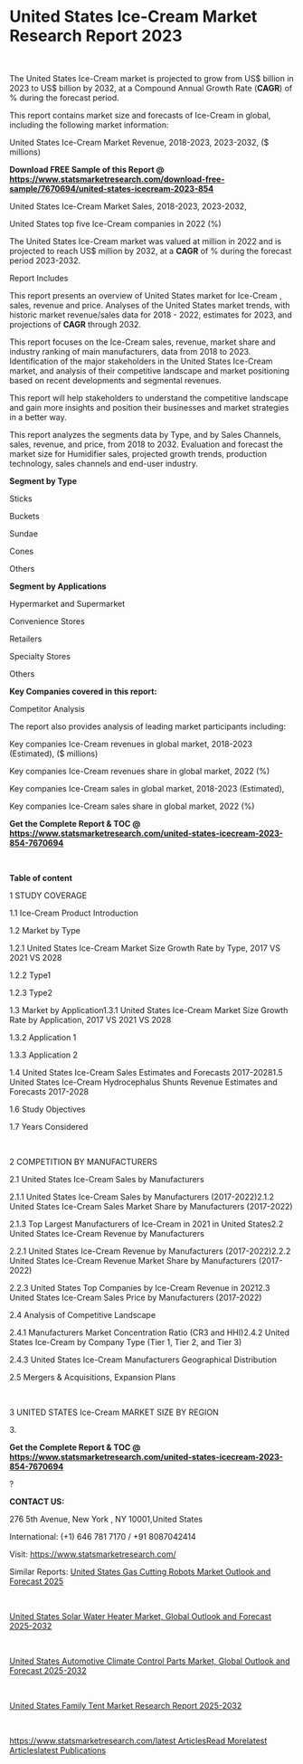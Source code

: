 <h1>United States Ice-Cream Market Research Report 2023</h1><br/><p>The United States Ice-Cream market is projected to grow from US$ billion in 2023 to US$ billion by 2032, at a Compound Annual Growth Rate (<strong>CAGR</strong>) of % during the forecast period.</p>
 
 
 
 <p>This report contains market size and forecasts of Ice-Cream in global, including the following market information:</p>
 
 
 
 <p>United States Ice-Cream Market Revenue, 2018-2023, 2023-2032, ($ millions)</p>
 
 
 
 <p><strong>Download FREE Sample of this Report @ <a href="https://www.statsmarketresearch.com/download-free-sample/7670694/united-states-icecream-2023-854">https://www.statsmarketresearch.com/download-free-sample/7670694/united-states-icecream-2023-854</a></strong></p>
 
 
 
 <p>United States Ice-Cream Market Sales, 2018-2023, 2023-2032,</p>
 
 
 
 <p>United States top five Ice-Cream companies in 2022 (%)</p>
 
 
 
 <p>The United States Ice-Cream market was valued at million in 2022 and is projected to reach US$ million by 2032, at a <strong>CAGR</strong> of % during the forecast period 2023-2032.</p>
 
 
 
 <p>Report Includes</p>
 
 
 
 <p>This report presents an overview of United States market for Ice-Cream , sales, revenue and price. Analyses of the United States market trends, with historic market revenue/sales data for 2018 - 2022, estimates for 2023, and projections of <strong>CAGR</strong> through 2032.</p>
 
 
 
 <p>This report focuses on the Ice-Cream sales, revenue, market share and industry ranking of main manufacturers, data from 2018 to 2023. Identification of the major stakeholders in the United States Ice-Cream market, and analysis of their competitive landscape and market positioning based on recent developments and segmental revenues.</p>
 
 
 
 <p>This report will help stakeholders to understand the competitive landscape and gain more insights and position their businesses and market strategies in a better way.</p>
 
 
 
 <p>This report analyzes the segments data by Type, and by Sales Channels, sales, revenue, and price, from 2018 to 2032. Evaluation and forecast the market size for Humidifier sales, projected growth trends, production technology, sales channels and end-user industry.</p>
 
 
 
 <p><strong>Segment by Type</strong></p>
 
 
 
 <p>Sticks</p>
 
 
 
 <p>Buckets</p>
 
 
 
 <p>Sundae</p>
 
 
 
 <p>Cones</p>
 
 
 
 <p>Others</p>
 
 
 
 <p><strong>Segment <strong><strong>by Applications</strong></strong></strong></p>
 
 
 
 <p>Hypermarket and Supermarket</p>
 
 
 
 <p>Convenience Stores</p>
 
 
 
 <p>Retailers</p>
 
 
 
 <p>Specialty Stores</p>
 
 
 
 <p>Others</p>
 
 
 
 <p><strong>Key Companies covered in this report:</strong></p>
 
 
 
 <p>Competitor Analysis</p>
 
 
 
 <p>The report also provides analysis of leading market participants including:</p>
 
 
 
 <p>Key companies Ice-Cream revenues in global market, 2018-2023 (Estimated), ($ millions)</p>
 
 
 
 <p>Key companies Ice-Cream revenues share in global market, 2022 (%)</p>
 
 
 
 <p>Key companies Ice-Cream sales in global market, 2018-2023 (Estimated),</p>
 
 
 
 <p>Key companies Ice-Cream sales share in global market, 2022 (%)</p>
 
 
 
 <div><b>Get the Complete Report & TOC @ <a href="https://www.statsmarketresearch.com/united-states-icecream-2023-854-7670694">https://www.statsmarketresearch.com/united-states-icecream-2023-854-7670694</a></b></div>
 
 
 
 <p><br />
 
 <b>Table of content</b></p>
 
 
 
 <p>1 STUDY COVERAGE<br />
 
 1.1 Ice-Cream Product Introduction<br />
 
 1.2 Market by Type<br />
 
 1.2.1 United States Ice-Cream Market Size Growth Rate by Type, 2017 VS 2021 VS 2028<br />
 
 1.2.2 Type1<br />
 
 1.2.3 Type2<br />
 
 1.3 Market by Application1.3.1 United States Ice-Cream Market Size Growth Rate by Application, 2017 VS 2021 VS 2028<br />
 
 1.3.2 Application 1<br />
 
 1.3.3 Application 2<br />
 
 1.4 United States Ice-Cream Sales Estimates and Forecasts 2017-20281.5 United States Ice-Cream Hydrocephalus Shunts Revenue Estimates and Forecasts 2017-2028<br />
 
 1.6 Study Objectives<br />
 
 1.7 Years Considered<br />
 
 <br />
 
 2 COMPETITION BY MANUFACTURERS<br />
 
 2.1 United States Ice-Cream Sales by Manufacturers<br />
 
 2.1.1 United States Ice-Cream Sales by Manufacturers (2017-2022)2.1.2 United States Ice-Cream Sales Market Share by Manufacturers (2017-2022)<br />
 
 2.1.3 Top Largest Manufacturers of Ice-Cream in 2021 in United States2.2 United States Ice-Cream Revenue by Manufacturers<br />
 
 2.2.1 United States Ice-Cream Revenue by Manufacturers (2017-2022)2.2.2 United States Ice-Cream Revenue Market Share by Manufacturers (2017-2022)<br />
 
 2.2.3 United States Top Companies by Ice-Cream Revenue in 20212.3 United States Ice-Cream Sales Price by Manufacturers (2017-2022)<br />
 
 2.4 Analysis of Competitive Landscape<br />
 
 2.4.1 Manufacturers Market Concentration Ratio (CR3 and HHI)2.4.2 United States Ice-Cream by Company Type (Tier 1, Tier 2, and Tier 3)<br />
 
 2.4.3 United States Ice-Cream Manufacturers Geographical Distribution<br />
 
 2.5 Mergers & Acquisitions, Expansion Plans<br />
 
 <br />
 
 3 UNITED STATES Ice-Cream MARKET SIZE BY REGION<br />
 
 3.</p>
 
 
 
 <div><b>Get the Complete Report & TOC @ <a href="https://www.statsmarketresearch.com/united-states-icecream-2023-854-7670694">https://www.statsmarketresearch.com/united-states-icecream-2023-854-7670694</a></b></div>
 
 
 
 <p>? </p>
 
 
 
 <p><b>CONTACT US:</b><br />
 
 276 5th Avenue, New York , NY 10001,United States<br />
 
 International: (+1) 646 781 7170 / +91 8087042414<br />
 
 Visit: <a href="https://www.statsmarketresearch.com/">https://www.statsmarketresearch.com/</a><br />
 
 Similar Reports: <a href="https://www.statsmarketresearch.com/united-states-icecream-2023-854-7670694">United States Gas Cutting Robots Market Outlook and Forecast 2025</a><br />
 
 <br />
 
 <a href="https://www.statsmarketresearch.com/united-states-icecream-2023-854-7670694">United States Solar Water Heater Market, Global Outlook and Forecast 2025-2032</a><br />
 
 <br />
 
 <a href="https://www.statsmarketresearch.com/united-states-icecream-2023-854-7670694">United States Automotive Climate Control Parts Market, Global Outlook and Forecast 2025-2032</a><br />
 
 <br />
 
 <a href="https://www.statsmarketresearch.com/united-states-icecream-2023-854-7670694">United States Family Tent Market Research Report 2025-2032</a><br />
 
 <br />
 
 <a href="https://gyeongbokgung.com">https://www.statsmarketresearch.com/</a><a href="https://hallyeomaritime.com">latest Articles</a><a href="https://jingwansa.com">Read More</a><a href="https://nguoiviet.jp/">latest Articles</a><a href="https://www.intelmarketresearch.com/">latest Publications</a></p>
